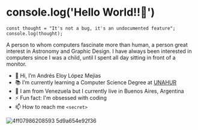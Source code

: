 # console.log('Hello World!!🦖')

```
const thought = "It's not a bug, it's an undocumented feature";
console.log(thought);
```

A person to whom computers fascinate more than human, a person great interest in Astronomy and Graphic Design. I have always been interested in computers since I was a child, until I spent all day sitting in front of a monitor.

- 👋 Hi, I’m Andrés Eloy López Mejías
- 📚 I’m currently learning a Computer Science Degree at [UNAHUR](http://www.unahur.edu.ar)	
- 📍 I am from Venezuela but I currently live in Buenos Aires, Argentina
- ⚡ Fun fact: I'm obsessed with coding
- 📫 How to reach me `<secret>`

![4ff07986208593 5d9a654e92f36](https://user-images.githubusercontent.com/104869259/211172689-cdc0ec5e-b3c8-46c9-990d-903947dec3ef.gif)



 
<!--
**dev-eloy/dev-eloy** is a ✨ _special_ ✨ repository because its `README.md` (this file) appears on your GitHub profile.

Here are some ideas to get you started:

- 🔭 I’m currently working on ...
- 🌱 I’m currently learning ...
- 👯 I’m looking to collaborate on ...
- 🤔 I’m looking for help with ...
- 💬 Ask me about ...
- 📫 How to reach me: ...
- 😄 Pronouns: ...
- ⚡ Fun fact: ...
-->
